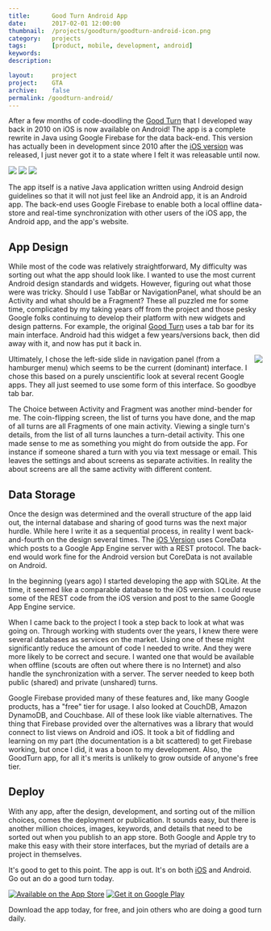 ```yaml
---
title: 		Good Turn Android App
date: 		2017-02-01 12:00:00
thumbnail: 	/projects/goodturn/goodturn-android-icon.png
category: 	projects
tags: 		[product, mobile, development, android]
keywords:
description:

layout: 	project
project: 	GTA
archive:	false
permalink: /goodturn-android/
---
```

After a few months of code-doodling the [Good Turn][appstore] that I
developed way back in 2010 on iOS is now available on Android!
The app is a complete rewrite in Java using Google Firebase for
the data back-end. This version has actually been in development
since 2010 after the [iOS version][appstore] was released, I just never got
it to a state where I felt it was releasable until now.

<div class="center">
    <img src='{{"/projects/goodturn/goodturn-android-front.png"|prepend:site.assetsurl}}' />
    <img src='{{"/projects/goodturn/goodturn-android-back.png"|prepend:site.assetsurl}}' />
    <img src='{{"/projects/goodturn/goodturn-android-map.png"|prepend:site.assetsurl}}' />
    <!-- img src='{{"/projects/goodturn/goodturn-android-navbar.png"|prepend:site.assetsurl}}' / -->
</div>

The app itself is a native Java application written using Android 
design guidelines so that it will not just feel like an Android app,
it is an Android app. The back-end uses Google Firebase to enable
both a local offline data-store and real-time synchronization
with other users of the iOS app, the Android app, and the app's website.

## App Design

While most of the code was relatively straightforward, My difficulty was
sorting out what the app should look like. I wanted to use the most 
current Android design standards and widgets. However, figuring out
what those were was tricky. Should I use TabBar or NavigationPanel,
what should be an Activity and what should be a Fragment? These all
puzzled me for some time, complicated by my taking years off from the
project and those pesky Google folks continuing to develop their platform
with new widgets and design patterns. For example, the original [Good Turn][appstore]
uses a tab bar for its main interface. Android had this widget a few
years/versions back, then did away with it, and now has put it back in.

<img style="float: right; display: inline;" src='{{"/projects/goodturn/goodturn-android-navbar.png"|prepend:site.assetsurl}}' />
Ultimately, I chose the left-side slide in navigation panel (from a
hamburger menu) which seems to be the current (dominant) interface.
I chose this based on a purely unscientific look at several recent Google apps.
They all just seemed to use some form of this interface. So goodbye
tab bar.


The Choice between Activity and Fragment was another mind-bender for me.
The coin-flipping screen, the list of turns you have done, and the map of
all turns are all Fragments of one main activity. Viewing a single turn's
details, from the list of all turns launches a turn-detail activity. This
one made sense to me as something you might do from outside the app. For
instance if someone shared a turn with you via text message or email.
This leaves the settings and about screens as separate activities. 
In reality the about screens are all the same activity with different content. 

## Data Storage

Once the design was determined and the overall structure of the app laid out,
the internal database and sharing of good turns was the next major hurdle. 
While here I write it as a sequential process, in reality I went back-and-fourth
on the design several times. The [iOS Version][appstore] uses CoreData which posts to
a Google App Engine server with a REST protocol. The back-end would work fine
for the Android version but CoreData is not available on Android. 

In the beginning (years ago) I started developing the app with SQLite. At the
time, it seemed like a comparable database to the iOS version. I could 
reuse some of the REST code from the iOS version and post to the same Google
App Engine service. 

When I came back to the project I took a step back to look
at what was going on. Through working with students over the years, 
I knew there were several databases as services on the market. Using one of these
might significantly reduce the amount of code I needed to write. And they were
more likely to be correct and secure. I wanted one that would be available when
offline (scouts are often out where there is no Internet) and also handle the
synchronization with a server. The server needed to keep both public (shared) and 
private (unshared) turns.

Google Firebase provided many of these features and, like many Google products,
has a "free" tier for usage. I also looked at CouchDB, Amazon DynamoDB, and Couchbase.
All of these look like viable alternatives. The thing that Firebase provided over the
alternatives was a library that would connect to list views on Android and iOS. It took
a bit of fiddling and learning on my part (the documentation is a bit scattered)
to get Firebase working, but once I did, it was a boon to my development. Also, the 
GoodTurn app, for all it's merits is unlikely to grow outside of anyone's free tier.

## Deploy

With any app, after the design, development, and sorting out of the million
choices, comes the deployment or publication. It sounds easy, but there is another 
million choices, images, keywords, and details that need to be sorted out when you
publish to an app store. Both Google and Apple try to make this easy with their
store interfaces, but the myriad of details are a project in themselves.

It's good to get to this point. The app is out. It's on both [iOS][appstore] and Android.
Go out an do a good turn today.

<div id="app-store">
    <a href="https://itunes.apple.com/us/app/good-turn/id380482273?mt=8"><img alt="Available on the App Store" src='{{"/projects/download-on-the-app-store.png"|prepend:site.assetsurl}}' /></a>
    <a href='https://play.google.com/store/apps/details?id=com.stephenhouser.goodturn&pcampaignid=MKT-Other-global-all-co-prtnr-py-PartBadge-Mar2515-1'><img alt='Get it on Google Play' src=' {{"/projects/google-play-badge.png"|prepend:site.assetsurl}}'/></a>
    <p>Download the app today, for free, and join others who are doing a good turn daily.</p>
</div>

 [GoodTurnWeb]: http://goodturn.stephenhouser.com/

 [Troop349]: https://sites.google.com/a/stephenhouser.com/troop349/
 [Pack349]: https://sites.google.com/site/pack349buxton/
 [GoogleMaps]: http://maps.google.com/
 
 [appstore]: https://itunes.apple.com/us/app/good-turn/id380482273?mt=8
 [appstore-badge]: {{"/projects/download-on-the-app-store.png"|prepend:site.assetsurl}}
 [playstore]: https://play.google.com/store/apps/details?id=com.stephenhouser.goodturn&amp;pcampaignid=MKT-Other-global-all-co-prtnr-py-PartBadge-Mar2515-1
 [playstore-badge]: {{"/projects/google-play-badge.png"|prepend:site.assetsurl}}
 
 [appicon-highres]: {{"/projects/goodturn-web-map.png"|prepend:site.assetsurl}}
 [appicon]: {{"/projects/goodturn-web-map.png"|prepend:site.assetsurl}}
